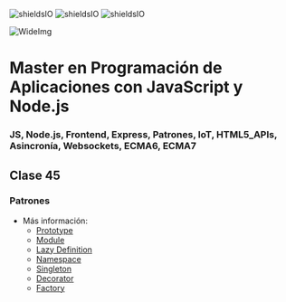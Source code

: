 ![shieldsIO](https://img.shields.io/github/issues/Fictizia/Master-en-programacion-de-aplicaciones-con-JavaScript-y-Node.js_ed1.svg)
![shieldsIO](https://img.shields.io/github/forks/Fictizia/Master-en-programacion-de-aplicaciones-con-JavaScript-y-Node.js_ed1.svg)
![shieldsIO](https://img.shields.io/github/stars/Fictizia/Master-en-programacion-de-aplicaciones-con-JavaScript-y-Node.js_ed1.svg)

![WideImg](http://fictizia.com/img/github/Fictizia-plan-estudios-github.jpg)

# Master en Programación de Aplicaciones con JavaScript y Node.js
### JS, Node.js, Frontend, Express, Patrones, IoT, HTML5_APIs, Asincronía, Websockets, ECMA6, ECMA7



## Clase 45

### Patrones

- Más información:
    - [Prototype](https://www.wikiwand.com/es/Prototype_(patr%C3%B3n_de_dise%C3%B1o))
    - [Module](https://www.wikiwand.com/es/Module_(patr%C3%B3n_de_dise%C3%B1o))
    - [Lazy Definition](http://www.wikiwand.com/es/Evaluaci%C3%B3n_perezosa)
    - [Namespace](http://www.wikiwand.com/es/Espacio_de_nombres)
    - [Singleton](https://www.wikiwand.com/es/Singleton)
    - [Decorator](https://www.wikiwand.com/es/Decorator_(patr%C3%B3n_de_dise%C3%B1o))
    - [Factory](https://www.wikiwand.com/es/Factory_Method_(patr%C3%B3n_de_dise%C3%B1o))
